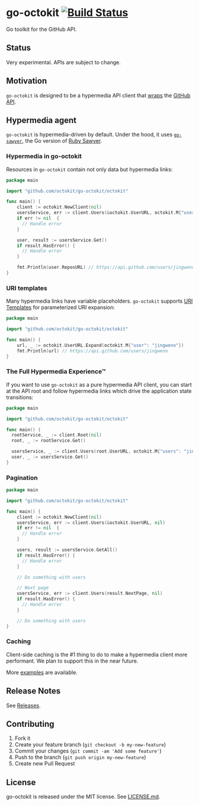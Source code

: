 # go-octokit [![Build Status](https://travis-ci.org/octokit/go-octokit.png?branch=master)](https://travis-ci.org/octokit/go-octokit)

Go toolkit for the GitHub API.

## Status

Very experimental. APIs are subject to change.

## Motivation

`go-octokit` is designed to be a hypermedia API client that [wraps](http://wynnnetherland.com/journal/what-makes-a-good-api-wrapper) the [GitHub API](http://developer.github.com/).

## Hypermedia agent

`go-octokit` is hypermedia-driven by default.
Under the hood, it uses [`go-sawyer`](https://github.com/lostisland/go-sawyer), the Go version of [Ruby Sawyer](https://github.com/lostisland/sawyer).

### Hypermedia in go-octokit

Resources in `go-octokit` contain not only data but hypermedia links:

```go
package main

import "github.com/octokit/go-octokit/octokit"

func main() {
    client := octokit.NewClient(nil)
    usersService, err := client.Users(&octokit.UserURL, octokit.M{"user": "jingweno"})
    if err != nil  {
      // Handle error
    }

    user, result := usersService.Get()
    if result.HasError() {
      // Handle error
    }

    fmt.Println(user.ReposURL) // https://api.github.com/users/jingweno/repos
}
```

### URI templates

Many hypermedia links have variable placeholders. `go-octokit` supports [URI Templates](http://tools.ietf.org/html/rfc6570) for parameterized URI expansion:

```go
package main

import "github.com/octokit/go-octokit/octokit"

func main() {
    url, _ := octokit.UserURL.Expand(octokit.M{"user": "jingweno"})
    fmt.Println(url) // https://api.github.com/users/jingweno
}
```

### The Full Hypermedia Experience™

If you want to use `go-octokit` as a pure hypermedia API client, you can
start at the API root and follow hypermedia links which drive the application state transitions:

```go
package main

import "github.com/octokit/go-octokit/octokit"

func main() {
  rootService, _ := client.Root(nil)
  root, _ := rootService.Get()

  usersService, _ := client.Users(root.UserURL, octokit.M{"users": "jingweno"})
  user, _ := usersService.Get()
}
```

### Pagination

```go
package main

import "github.com/octokit/go-octokit/octokit"

func main() {
    client := octokit.NewClient(nil)
    usersService, err := client.Users(&octokit.UserURL, nil)
    if err != nil  {
      // Handle error
    }

    users, result := usersService.GetAll()
    if result.HasError() {
      // Handle error
    }

    // Do something with users

    // Next page
    usersService, err := client.Users(result.NextPage, nil)
    if result.HasError() {
      // Handle error
    }

    // Do something with users
}

```

### Caching

Client-side caching is the #1 thing to do to make a hypermedia client more performant.
We plan to support this in the near future.

More [examples](https://github.com/octokit/go-octokit/blob/master/examples/example.go) are available.

## Release Notes

See [Releases](https://github.com/octokit/go-octokit/releases).

## Contributing

1. Fork it
2. Create your feature branch (`git checkout -b my-new-feature`)
3. Commit your changes (`git commit -am 'Add some feature'`)
4. Push to the branch (`git push origin my-new-feature`)
5. Create new Pull Request

## License

go-octokit is released under the MIT license. See
[LICENSE.md](https://github.com/octokit/go-octokit/blob/master/LICENSE.md).
